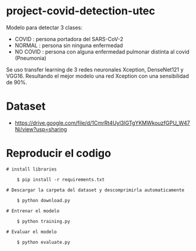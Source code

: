 # project-covid-detection-utec

Modelo para detectar 3 clases:
- COVID    : persona portadora del SARS-CoV-2
- NORMAL   : persona sin ninguna enfermedad
- NO COVID : persona con alguna enfermedad pulmonar distinta al covid (Pneumonia)

Se uso transfer learning de 3 redes neuronales Xception, DenseNet121 y VGG16. Resultando el mejor modelo una red Xception
con una sensibilidad de 90%.




# Dataset
  - https://drive.google.com/file/d/1CmrRt4Uyl3lGTgYKMWkouzfGPU_W47Nj/view?usp=sharing


# Reproducir el codigo
    
    # install libraries
    
        $ pip install -r requirements.txt

    # Descargar la carpeta del dataset y descomprimirla automaticamente
    
        $ python download.py
    
    # Entrenar el modelo
    
        $ python training.py
    
    # Evaluar el modelo
    
        $ python evaluate.py
    